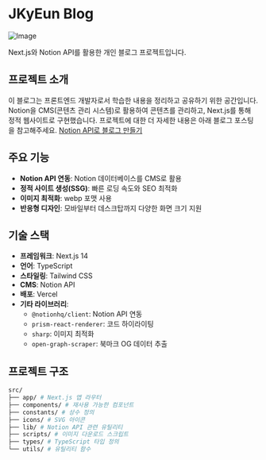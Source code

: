 # JKyEun Blog

![Image](https://github.com/user-attachments/assets/14e018a3-a689-4572-824f-688438c18833)

Next.js와 Notion API를 활용한 개인 블로그 프로젝트입니다.

## 프로젝트 소개

이 블로그는 프론트엔드 개발자로서 학습한 내용을 정리하고 공유하기 위한 공간입니다. Notion을 CMS(콘텐츠 관리 시스템)로 활용하여 콘텐츠를 관리하고, Next.js를 통해 정적 웹사이트로 구현했습니다. 프로젝트에 대한 더 자세한 내용은 아래 블로그 포스팅을 참고해주세요.
[Notion API로 블로그 만들기](https://jkyeun.com/18bee792-570f-80f1-9fcf-c97f875b1d5e)

## 주요 기능

- **Notion API 연동**: Notion 데이터베이스를 CMS로 활용
- **정적 사이트 생성(SSG)**: 빠른 로딩 속도와 SEO 최적화
- **이미지 최적화**: webp 포맷 사용
- **반응형 디자인**: 모바일부터 데스크탑까지 다양한 화면 크기 지원

## 기술 스택

- **프레임워크**: Next.js 14
- **언어**: TypeScript
- **스타일링**: Tailwind CSS
- **CMS**: Notion API
- **배포**: Vercel
- **기타 라이브러리**:
  - `@notionhq/client`: Notion API 연동
  - `prism-react-renderer`: 코드 하이라이팅
  - `sharp`: 이미지 최적화
  - `open-graph-scraper`: 북마크 OG 데이터 추출

## 프로젝트 구조

```bash
src/
├── app/ # Next.js 앱 라우터
├── components/ # 재사용 가능한 컴포넌트
├── constants/ # 상수 정의
├── icons/ # SVG 아이콘
├── lib/ # Notion API 관련 유틸리티
├── scripts/ # 이미지 다운로드 스크립트
├── types/ # TypeScript 타입 정의
└── utils/ # 유틸리티 함수
```
